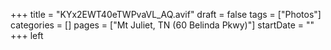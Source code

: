 +++
title = "KYx2EWT40eTWPvaVL_AQ.avif"
draft = false
tags = ["Photos"]
categories = []
pages = ["Mt Juliet, TN (60 Belinda Pkwy)"]
startDate = ""
+++
left
